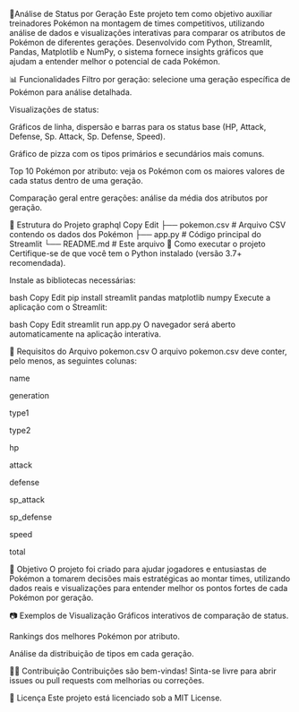 🧠Análise de Status por Geração
Este projeto tem como objetivo auxiliar treinadores Pokémon na montagem de times competitivos, utilizando análise de dados e visualizações interativas para comparar os atributos de Pokémon de diferentes gerações. Desenvolvido com Python, Streamlit, Pandas, Matplotlib e NumPy, o sistema fornece insights gráficos que ajudam a entender melhor o potencial de cada Pokémon.

📊 Funcionalidades
Filtro por geração: selecione uma geração específica de Pokémon para análise detalhada.

Visualizações de status:

Gráficos de linha, dispersão e barras para os status base (HP, Attack, Defense, Sp. Attack, Sp. Defense, Speed).

Gráfico de pizza com os tipos primários e secundários mais comuns.

Top 10 Pokémon por atributo: veja os Pokémon com os maiores valores de cada status dentro de uma geração.

Comparação geral entre gerações: análise da média dos atributos por geração.

📁 Estrutura do Projeto
graphql
Copy
Edit
├── pokemon.csv           # Arquivo CSV contendo os dados dos Pokémon
├── app.py                # Código principal do Streamlit
└── README.md             # Este arquivo
🚀 Como executar o projeto
Certifique-se de que você tem o Python instalado (versão 3.7+ recomendada).

Instale as bibliotecas necessárias:

bash
Copy
Edit
pip install streamlit pandas matplotlib numpy
Execute a aplicação com o Streamlit:

bash
Copy
Edit
streamlit run app.py
O navegador será aberto automaticamente na aplicação interativa.

📌 Requisitos do Arquivo pokemon.csv
O arquivo pokemon.csv deve conter, pelo menos, as seguintes colunas:

name

generation

type1

type2

hp

attack

defense

sp_attack

sp_defense

speed

total

🧠 Objetivo
O projeto foi criado para ajudar jogadores e entusiastas de Pokémon a tomarem decisões mais estratégicas ao montar times, utilizando dados reais e visualizações para entender melhor os pontos fortes de cada Pokémon por geração.

📷 Exemplos de Visualização
Gráficos interativos de comparação de status.

Rankings dos melhores Pokémon por atributo.

Análise da distribuição de tipos em cada geração.

🧑‍💻 Contribuição
Contribuições são bem-vindas! Sinta-se livre para abrir issues ou pull requests com melhorias ou correções.

📄 Licença
Este projeto está licenciado sob a MIT License.

